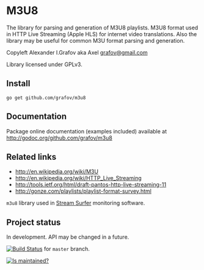 M3U8
====

The library for parsing and generation of M3U8 playlists. M3U8 format used in HTTP Live Streaming (Apple HLS) for internet video translations. Also the library may be useful for common M3U format parsing and generation.

Copyleft Alexander I.Grafov aka Axel <grafov@gmail.com>

Library licensed under GPLv3.

Install
-------

	go get github.com/grafov/m3u8

Documentation
-------------

Package online documentation (examples included) available at http://godoc.org/github.com/grafov/m3u8

Related links
-------------

* http://en.wikipedia.org/wiki/M3U
* http://en.wikipedia.org/wiki/HTTP_Live_Streaming
* http://tools.ietf.org/html/draft-pantos-http-live-streaming-11
* http://gonze.com/playlists/playlist-format-survey.html

`m3u8` library used in [Stream Surfer](http://streamsurfer.org) monitoring software.

Project status
--------------

In development. API may be changed in a future.

[![Build Status](https://travis-ci.org/grafov/m3u8.png?branch=master)](https://travis-ci.org/grafov/m3u8) for `master` branch.

[![Is maintained?](http://stillmaintained.com/grafov/m3u8.png)](http://stillmaintained.com/grafov/m3u8)
